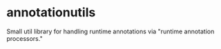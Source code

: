 # annotationutils
Small util library for handling runtime annotations via "runtime annotation processors."
